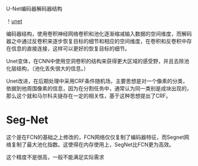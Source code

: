 U-Net编码器解码器结构


！[unet](./images/Unet.png)

编码器结构，使用卷积神经网络卷积和池化逐渐缩减输入数据的空间维度，而解码器之中通过反卷积来逐步恢复目标的细节和相应的空间维度，在卷积和反卷积中存在信息的直接连接，这样可以更好的恢复目标的细节。

Unet变体，在CNN中使用空洞卷积的结构来获得更大区域的感受野，并且去除池化层结构，（池化丢失很大的信息。）

Unet改进，在后期处理中采用CRF条件随机场，主要思想是对一个像素的分类，依据到他周围像素的信息，因为在分割任务中，通常认为同一类别是成块出现的，那么这个就和马尔科夫链存在一定的相关性，基于这种思想提出了CRF。


Seg-Net
==========================
这个是在FCN的基础之上修改的，FCN网络仅仅复制了编码器特征，而Segnet网络复制了最大池化指数。这使得在内存使用上，SegNet比FCN更为高效。

这个精度不是很高，一般不能满足实际需求